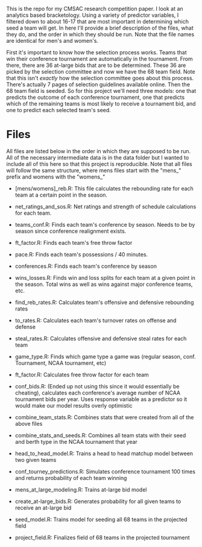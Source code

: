 This is the repo for my CMSAC research competition paper. I look at an analytics based bracketology. Using a variety of predictor variables, I filtered down to about 16-17 that are most important in determining which seed a team will get. In here I'll provide a brief description of the files, what they do, and the order in which they should be run. Note that the file names are identical for men's and women's.

First it's important to know how the selection process works. Teams that win their conference tournament are automatically in the tournament. From there, there are 36 at-large bids that are to be determined. These 36 are picked by the selection committee and now we have the 68 team field. Note that this isn't *exactly* how the selection committee goes about this process. There's actually 7 pages of selection guidelines available online. Then the 68 team field is seeded. So for this project we'll need three models: one that predicts the outcome of each conference tournament, one that predicts which of the remaining teams is most likely to receive a tournament bid, and one to predict each selected team's seed.


# Files

All files are listed below in the order in which they are supposed to be run. All of the necessary intermediate data is in the data folder but I wanted to include all of this here so that this project is reproducible. Note that all files will follow the same structure, where mens files start with the "mens_" prefix and womens with the "womens_"

- [mens/womens]_reb.R: This file calculates the rebounding rate for each team at a certain point in the season.

- net_ratings_and_sos.R: Net ratings and strength of schedule calculations for each team.

- teams_conf.R: Finds each team's conference by season. Needs to be by season since conference realignment exists.

- ft_factor.R: Finds each team's free throw factor

- pace.R: Finds each team's possessions / 40 minutes.

- conferences.R: Finds each team's conference by season

- wins_losses.R: Finds win and loss splits for each team at a given point in the season. Total wins as well as wins against major conference teams, etc.

- find_reb_rates.R: Calculates team's offensive and defensive rebounding rates

- to_rates.R: Calculates each team's turnover rates on offense and defense

- steal_rates.R: Calculates offensive and defensive steal rates for each team

- game_type.R: Finds which game type a game was (regular season, conf. Tournament, NCAA tournament, etc)

- ft_factor.R: Calculates free throw factor for each team

- conf_bids.R: (Ended up not using this since it would essentially be cheating), calculates each conference's average number of NCAA tournament bids per year. Uses response variable as a predictor so it would make our model results overly optimistic

- combine_team_stats.R: Combines stats that were created from all of the above files

- combine_stats_and_seeds.R: Combines all team stats with their seed and berth type in the NCAA tournament that year

- head_to_head_model.R: Trains a head to head matchup model between two given teams

- conf_tourney_predictions.R: Simulates conference tournament 100 times and returns probability of each team winning

- mens_at_large_modeling.R: Trains at-large bid model

- create_at-large_bids.R: Generates probability for all given teams to receive an at-large bid

- seed_model.R: Trains model for seeding all 68 teams in the projected field

- project_field.R: Finalizes field of 68 teams in the projected tournament
